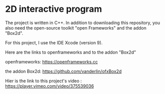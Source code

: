 # 2D interactive program
The project is written in C++. In addition to downloading this repository, you also need the open-source toolkit "open Frameworks" and the addon "Box2d".

For this project, I use the IDE Xcode (version 9). 

Here are the links to openframeworks and to the addon "Box2d"

openframeworks:
https://openframeworks.cc

the addon Box2d:
https://github.com/vanderlin/ofxBox2d

Hier is the link to this project's video : https://player.vimeo.com/video/375539036
